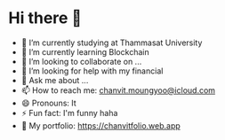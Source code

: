 # Hi there 👋



- 🔭 I’m currently studying at Thammasat University
- 🌱 I’m currently learning Blockchain
- 👯 I’m looking to collaborate on ...
- 🤔 I’m looking for help with my financial
- 💬 Ask me about ...
- 📫 How to reach me: chanvit.moungyoo@icloud.com
- 😄 Pronouns: It
- ⚡ Fun fact: I'm funny haha
- 👀 My portfolio: https://chanvitfolio.web.app
